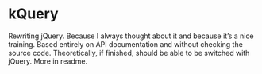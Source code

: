 # kQuery
Rewriting jQuery. Because I always thought about it and because it’s a nice training. Based entirely on API documentation and without checking the source code. Theoretically, if finished, should be able to be switched with jQuery. More in readme.
